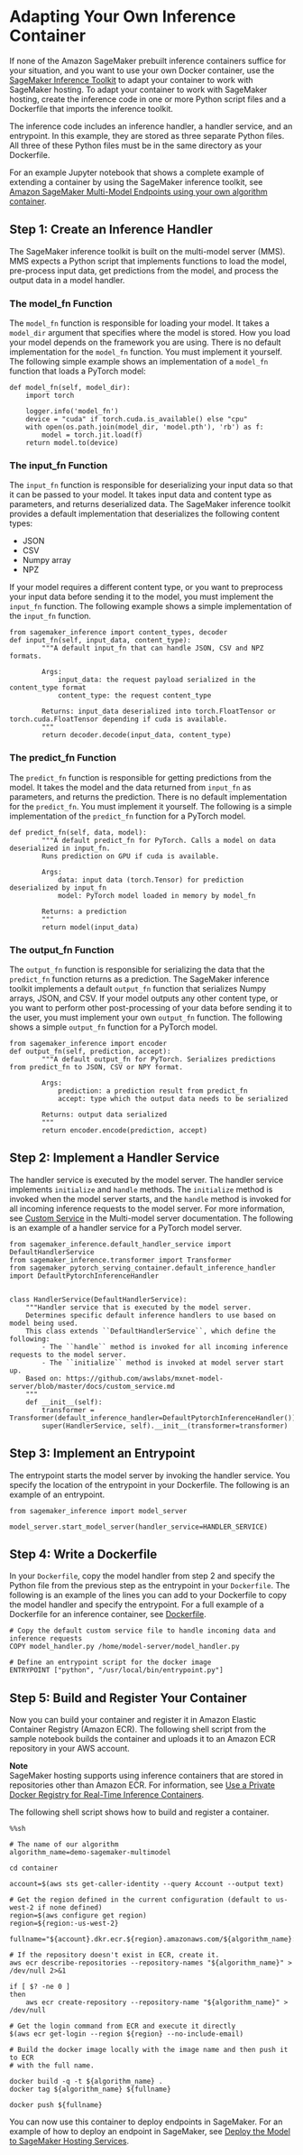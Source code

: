 # Adapting Your Own Inference Container<a name="adapt-inference-container"></a>

If none of the Amazon SageMaker prebuilt inference containers suffice for your situation, and you want to use your own Docker container, use the [SageMaker Inference Toolkit](https://github.com/aws/sagemaker-inference-toolkit) to adapt your container to work with SageMaker hosting\. To adapt your container to work with SageMaker hosting, create the inference code in one or more Python script files and a Dockerfile that imports the inference toolkit\.

The inference code includes an inference handler, a handler service, and an entrypoint\. In this example, they are stored as three separate Python files\. All three of these Python files must be in the same directory as your Dockerfile\.

For an example Jupyter notebook that shows a complete example of extending a container by using the SageMaker inference toolkit, see [Amazon SageMaker Multi\-Model Endpoints using your own algorithm container](https://sagemaker-examples.readthedocs.io/en/latest/advanced_functionality/multi_model_bring_your_own/multi_model_endpoint_bring_your_own.html)\.

## Step 1: Create an Inference Handler<a name="byoc-inference-handler"></a>

The SageMaker inference toolkit is built on the multi\-model server \(MMS\)\. MMS expects a Python script that implements functions to load the model, pre\-process input data, get predictions from the model, and process the output data in a model handler\.

### The model\_fn Function<a name="byoc-inference-handler-modelfn"></a>

The `model_fn` function is responsible for loading your model\. It takes a `model_dir` argument that specifies where the model is stored\. How you load your model depends on the framework you are using\. There is no default implementation for the `model_fn` function\. You must implement it yourself\. The following simple example shows an implementation of a `model_fn` function that loads a PyTorch model:

```
def model_fn(self, model_dir):
    import torch
    
    logger.info('model_fn')
    device = "cuda" if torch.cuda.is_available() else "cpu"
    with open(os.path.join(model_dir, 'model.pth'), 'rb') as f:
        model = torch.jit.load(f)
    return model.to(device)
```

### The input\_fn Function<a name="byoc-inference-handler-inputfn"></a>

The `input_fn` function is responsible for deserializing your input data so that it can be passed to your model\. It takes input data and content type as parameters, and returns deserialized data\. The SageMaker inference toolkit provides a default implementation that deserializes the following content types:
+ JSON
+ CSV
+ Numpy array
+ NPZ

If your model requires a different content type, or you want to preprocess your input data before sending it to the model, you must implement the `input_fn` function\. The following example shows a simple implementation of the `input_fn` function\.

```
from sagemaker_inference import content_types, decoder
def input_fn(self, input_data, content_type):
        """A default input_fn that can handle JSON, CSV and NPZ formats.
         
        Args:
            input_data: the request payload serialized in the content_type format
            content_type: the request content_type

        Returns: input_data deserialized into torch.FloatTensor or torch.cuda.FloatTensor depending if cuda is available.
        """
        return decoder.decode(input_data, content_type)
```

### The predict\_fn Function<a name="byoc-inference-handler-predictfn"></a>

The `predict_fn` function is responsible for getting predictions from the model\. It takes the model and the data returned from `input_fn` as parameters, and returns the prediction\. There is no default implementation for the `predict_fn`\. You must implement it yourself\. The following is a simple implementation of the `predict_fn` function for a PyTorch model\.

```
def predict_fn(self, data, model):
        """A default predict_fn for PyTorch. Calls a model on data deserialized in input_fn.
        Runs prediction on GPU if cuda is available.

        Args:
            data: input data (torch.Tensor) for prediction deserialized by input_fn
            model: PyTorch model loaded in memory by model_fn

        Returns: a prediction
        """
        return model(input_data)
```

### The output\_fn Function<a name="byoc-inference-handler-outputfn"></a>

The `output_fn` function is responsible for serializing the data that the `predict_fn` function returns as a prediction\. The SageMaker inference toolkit implements a default `output_fn` function that serializes Numpy arrays, JSON, and CSV\. If your model outputs any other content type, or you want to perform other post\-processing of your data before sending it to the user, you must implement your own `output_fn` function\. The following shows a simple `output_fn` function for a PyTorch model\.

```
from sagemaker_inference import encoder
def output_fn(self, prediction, accept):
        """A default output_fn for PyTorch. Serializes predictions from predict_fn to JSON, CSV or NPY format.

        Args:
            prediction: a prediction result from predict_fn
            accept: type which the output data needs to be serialized

        Returns: output data serialized
        """
        return encoder.encode(prediction, accept)
```

## Step 2: Implement a Handler Service<a name="byoc-inference-handler-service"></a>

The handler service is executed by the model server\. The handler service implements `initialize` and `handle` methods\. The `initialize` method is invoked when the model server starts, and the `handle` method is invoked for all incoming inference requests to the model server\. For more information, see [Custom Service](https://github.com/awslabs/multi-model-server/blob/master/docs/custom_service.md) in the Multi\-model server documentation\. The following is an example of a handler service for a PyTorch model server\.

```
from sagemaker_inference.default_handler_service import DefaultHandlerService
from sagemaker_inference.transformer import Transformer
from sagemaker_pytorch_serving_container.default_inference_handler import DefaultPytorchInferenceHandler


class HandlerService(DefaultHandlerService):
    """Handler service that is executed by the model server.
    Determines specific default inference handlers to use based on model being used.
    This class extends ``DefaultHandlerService``, which define the following:
        - The ``handle`` method is invoked for all incoming inference requests to the model server.
        - The ``initialize`` method is invoked at model server start up.
    Based on: https://github.com/awslabs/mxnet-model-server/blob/master/docs/custom_service.md
    """
    def __init__(self):
        transformer = Transformer(default_inference_handler=DefaultPytorchInferenceHandler())
        super(HandlerService, self).__init__(transformer=transformer)
```

## Step 3: Implement an Entrypoint<a name="byoc-inference-entrypoint"></a>

The entrypoint starts the model server by invoking the handler service\. You specify the location of the entrypoint in your Dockerfile\. The following is an example of an entrypoint\.

```
from sagemaker_inference import model_server

model_server.start_model_server(handler_service=HANDLER_SERVICE)
```

## Step 4: Write a Dockerfile<a name="byoc-inference-dockerfile"></a>

In your `Dockerfile`, copy the model handler from step 2 and specify the Python file from the previous step as the entrypoint in your `Dockerfile`\. The following is an example of the lines you can add to your Dockerfile to copy the model handler and specify the entrypoint\. For a full example of a Dockerfile for an inference container, see [Dockerfile](https://github.com/awslabs/amazon-sagemaker-examples/blob/master/advanced_functionality/multi_model_bring_your_own/container/Dockerfile)\.

```
# Copy the default custom service file to handle incoming data and inference requests
COPY model_handler.py /home/model-server/model_handler.py

# Define an entrypoint script for the docker image
ENTRYPOINT ["python", "/usr/local/bin/entrypoint.py"]
```

## Step 5: Build and Register Your Container<a name="byoc-inference-build-register"></a>

Now you can build your container and register it in Amazon Elastic Container Registry \(Amazon ECR\)\. The following shell script from the sample notebook builds the container and uploads it to an Amazon ECR repository in your AWS account\.

**Note**  
SageMaker hosting supports using inference containers that are stored in repositories other than Amazon ECR\. For information, see [Use a Private Docker Registry for Real\-Time Inference Containers](your-algorithms-containers-inference-private.md)\.

The following shell script shows how to build and register a container\.

```
%%sh

# The name of our algorithm
algorithm_name=demo-sagemaker-multimodel

cd container

account=$(aws sts get-caller-identity --query Account --output text)

# Get the region defined in the current configuration (default to us-west-2 if none defined)
region=$(aws configure get region)
region=${region:-us-west-2}

fullname="${account}.dkr.ecr.${region}.amazonaws.com/${algorithm_name}:latest"

# If the repository doesn't exist in ECR, create it.
aws ecr describe-repositories --repository-names "${algorithm_name}" > /dev/null 2>&1

if [ $? -ne 0 ]
then
    aws ecr create-repository --repository-name "${algorithm_name}" > /dev/null

# Get the login command from ECR and execute it directly
$(aws ecr get-login --region ${region} --no-include-email)

# Build the docker image locally with the image name and then push it to ECR
# with the full name.

docker build -q -t ${algorithm_name} .
docker tag ${algorithm_name} ${fullname}

docker push ${fullname}
```

You can now use this container to deploy endpoints in SageMaker\. For an example of how to deploy an endpoint in SageMaker, see [Deploy the Model to SageMaker Hosting Services](ex1-model-deployment.md#ex1-deploy-model)\.
